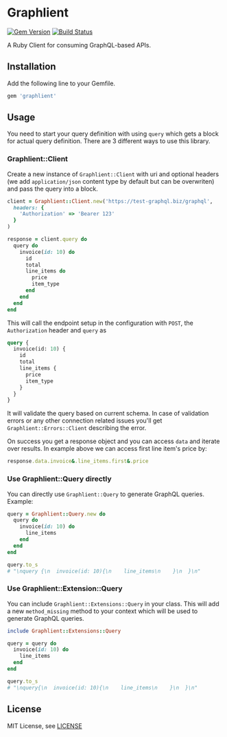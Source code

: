 # Graphlient

[![Gem Version](https://badge.fury.io/rb/graphlient.svg)](https://badge.fury.io/rb/graphlient)
[![Build Status](https://travis-ci.org/ashkan18/graphlient.svg?branch=master)](https://travis-ci.org/ashkan18/graphlient)

A Ruby Client for consuming GraphQL-based APIs.

## Installation

Add the following line to your Gemfile.

```ruby
gem 'graphlient'
```

## Usage

You need to start your query definition with using `query` which gets a block for actual query definition. There are 3 different ways to use this library.

### Graphlient::Client

Create a new instance of `Graphlient::Client` with uri and optional headers (we add `application/json` content type by default but can be overwriten) and pass the query into a block.

```ruby
client = Graphlient::Client.new('https://test-graphql.biz/graphql',
  headers: {
    'Authorization' => 'Bearer 123'
  }
)

response = client.query do
  query do
    invoice(id: 10) do
      id
      total
      line_items do
        price
        item_type
      end
    end
  end
end
```

This will call the endpoint setup in the configuration with `POST`, the `Authorization` header and `query` as

```graphql
query {
  invoice(id: 10) {
    id
    total
    line_items {
      price
      item_type
    }
  }
}
```

It will validate the query based on current schema. In case of validation errors or any other connection related issues you'll get `Graphlient::Errors::Client` describing the error.

On success you get a response object and you can access `data` and iterate over results. In example above we can access first line item's price by:
```ruby
response.data.invoice&.line_items.first&.price
```

### Use Graphlient::Query directly

You can directly use `Graphlient::Query` to generate GraphQL queries. Example:

```ruby
query = Graphlient::Query.new do
  query do
    invoice(id: 10) do
      line_items
    end
  end
end

query.to_s
# "\nquery {\n  invoice(id: 10){\n    line_items\n    }\n  }\n"
```

### Use Graphlient::Extension::Query

You can include `Graphlient::Extensions::Query` in your class. This will add a new `method_missing` method to your context which will be used to generate GraphQL queries.

```ruby
include Graphlient::Extensions::Query

query = query do
  invoice(id: 10) do
    line_items
  end
end

query.to_s
# "\nquery{\n  invoice(id: 10){\n    line_items\n    }\n  }\n"
```

## License

MIT License, see [LICENSE](LICENSE)
